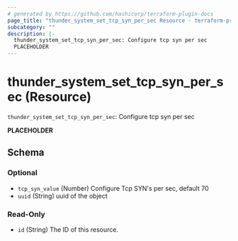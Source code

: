 ```yaml
---
# generated by https://github.com/hashicorp/terraform-plugin-docs
page_title: "thunder_system_set_tcp_syn_per_sec Resource - terraform-provider-thunder"
subcategory: ""
description: |-
  thunder_system_set_tcp_syn_per_sec: Configure tcp syn per sec
  PLACEHOLDER
---
```


# thunder_system_set_tcp_syn_per_sec (Resource)

`thunder_system_set_tcp_syn_per_sec`: Configure tcp syn per sec

__PLACEHOLDER__



<!-- schema generated by tfplugindocs -->
## Schema

### Optional

- `tcp_syn_value` (Number) Configure Tcp SYN's per sec, default 70
- `uuid` (String) uuid of the object

### Read-Only

- `id` (String) The ID of this resource.


